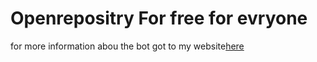 # Openrepositry For free for evryone
 for more information abou the bot got to my website[here](https://paddycrack.tk/)

